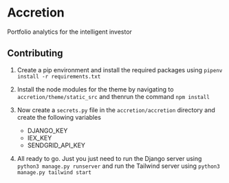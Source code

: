 # Accretion
Portfolio analytics for the intelligent investor

## Contributing

1. Create a pip environment and install the required packages using `pipenv install -r requirements.txt`

2. Install the node modules for the theme by navigating to `accretion/theme/static_src` and thenrun the command `npm install`

3. Now create a `secrets.py` file in the `accretion/accretion` directory and create the following variables
    * DJANGO_KEY
    * IEX_KEY
    * SENDGRID_API_KEY
4. All ready to go. Just you just need to run the Django server using `python3 manage.py runserver` and run the Tailwind server using `python3 manage.py tailwind start`